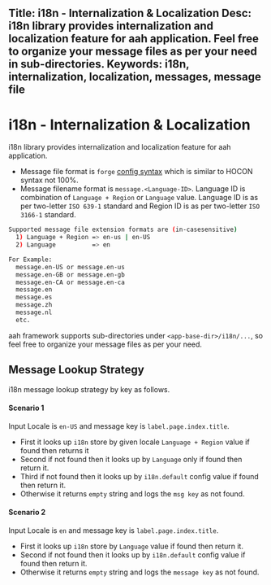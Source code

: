 Title: i18n - Internalization & Localization
Desc: i18n library provides internalization and localization feature for aah application. Feel free to organize your message files as per your need in sub-directories.
Keywords: i18n, internalization, localization, messages, message file
---
# i18n - Internalization & Localization

i18n library provides internalization and localization feature for aah application.

  * Message file format is `forge` [config syntax](configuration.html) which is similar to HOCON syntax not 100%.
  * Message filename format is `message.<Language-ID>`. Language ID is combination of `Language + Region` or `Language` value. Language ID is as per two-letter `ISO 639-1` standard and Region ID is as per two-letter `ISO 3166-1` standard.

```bash
Supported message file extension formats are (in-casesensitive)
  1) Language + Region => en-us | en-US
  2) Language          => en

For Example:
  message.en-US or message.en-us
  message.en-GB or message.en-gb
  message.en-CA or message.en-ca
  message.en
  message.es
  message.zh
  message.nl
  etc.
```

aah framework supports sub-directories under `<app-base-dir>/i18n/...`, so feel free to organize your message files as per your need.

## Message Lookup Strategy

i18n message lookup strategy by key as follows.

#### Scenario 1

Input Locale is `en-US` and message key is `label.page.index.title`.

  * First it looks up `i18n` store by given locale `Language + Region` value if found then returns it
  * Second if not found then it looks up by `Language` only if found then return it.
  * Third if not found then it looks up by `i18n.default` config value if found then return it.
  * Otherwise it returns `empty` string and logs the `msg key` as not found.

#### Scenario 2

Input Locale is `en` and message key is `label.page.index.title`.

  * First it looks up `i18n` store by `Language` value if found then return it.
  * Second if not found then it looks up by `i18n.default` config value if found then return it.
  * Otherwise it returns `empty` string and logs the `message key` as not found.
